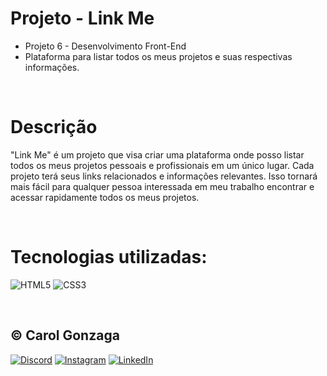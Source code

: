 # Projeto - Link Me
- Projeto 6 - Desenvolvimento Front-End
- Plataforma para listar todos os meus projetos e suas respectivas informações.

<br/>

# Descrição
"Link Me" é um projeto que visa criar uma plataforma onde posso listar todos os meus projetos pessoais e profissionais em um único lugar. Cada projeto terá seus links relacionados e informações relevantes. Isso tornará mais fácil para qualquer pessoa interessada em meu trabalho encontrar e acessar rapidamente todos os meus projetos.

<br/>

# Tecnologias utilizadas:
![HTML5](https://img.shields.io/badge/html5-%23E34F26.svg?style=flat&logo=html5&logoColor=white) 
![CSS3](https://img.shields.io/badge/css3-%231572B6.svg?style=flat&logo=css3&logoColor=white)

<br/>
  
## © Carol Gonzaga
[![Discord](https://img.shields.io/badge/Discord-%237289DA.svg?logo=discord&logoColor=white)](https://discord.gg/yZq4x7DQ)
[![Instagram](https://img.shields.io/badge/Instagram-%23E4405F.svg?logo=Instagram&logoColor=white)](https://instagram.com/anacquesta) 
[![LinkedIn](https://img.shields.io/badge/LinkedIn-%230077B5.svg?logo=linkedin&logoColor=white)](https://linkedin.com/in/anacarolgonzaga) 
